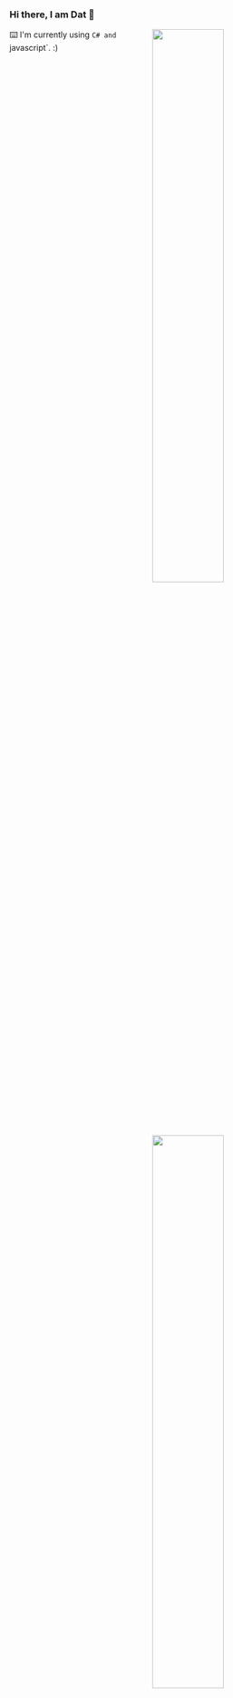 ### Hi there, I am Dat 👋
<img align="right" width="50%" src="https://github-readme-stats.vercel.app/api/top-langs/?username=datnq1210compact&hide=scss,html,ejs,nunjucks,css,batchfile&langs_count=4" >

 <img align="right" width="50%"  src="https://github-readme-stats.vercel.app/api?username=datnq1210" >

⌨️ I'm currently using `C# and `javascript`. :)

